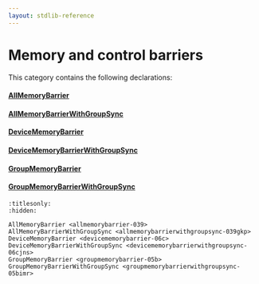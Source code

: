 ```yaml
---
layout: stdlib-reference
---
```

# Memory and control barriers

This category contains the following declarations:

#### [AllMemoryBarrier](../allmemorybarrier-039)

#### [AllMemoryBarrierWithGroupSync](../allmemorybarrierwithgroupsync-039gkp)

#### [DeviceMemoryBarrier](../devicememorybarrier-06c)

#### [DeviceMemoryBarrierWithGroupSync](../devicememorybarrierwithgroupsync-06cjns)

#### [GroupMemoryBarrier](../groupmemorybarrier-05b)

#### [GroupMemoryBarrierWithGroupSync](../groupmemorybarrierwithgroupsync-05bimr)


```{toctree}
:titlesonly:
:hidden:

AllMemoryBarrier <allmemorybarrier-039>
AllMemoryBarrierWithGroupSync <allmemorybarrierwithgroupsync-039gkp>
DeviceMemoryBarrier <devicememorybarrier-06c>
DeviceMemoryBarrierWithGroupSync <devicememorybarrierwithgroupsync-06cjns>
GroupMemoryBarrier <groupmemorybarrier-05b>
GroupMemoryBarrierWithGroupSync <groupmemorybarrierwithgroupsync-05bimr>
```
